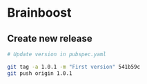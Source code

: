 # Brainboost

## Create new release

```bash
# Update version in pubspec.yaml

git tag -a 1.0.1 -m "First version" 541b59c
git push origin 1.0.1

```
